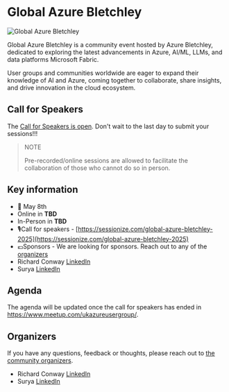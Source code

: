 # Global Azure Bletchley

![Global Azure Bletchley](template.png)

Global Azure Bletchley is a community event hosted by Azure Bletchley, dedicated to exploring the latest advancements in Azure, AI/ML, LLMs, and data platforms Microsoft Fabric.

User groups and communities worldwide are eager to expand their knowledge of AI and Azure, coming together to collaborate, share insights, and drive innovation in the cloud ecosystem.

## Call for Speakers

The [Call for Speakers is open](https://sessionize.com/global-azure-Bletchley-2025). Don't wait to the last day to submit your sessions!!!

>NOTE
>
>Pre-recorded/online sessions are allowed to facilitate the collaboration of those who cannot do so in person.

## Key information

* 📅 May 8th
* Online in **TBD**
* In-Person in **TBD**
* 🎙️Call for speakers - [https://sessionize.com/global-azure-bletchley-2025](https://sessionize.com/global-azure-bletchley-2025)
* 💶Sponsors - We are looking for sponsors. Reach out to any of the [organizers](https://www.meetup.com/ukazureusergroup/) 
* Richard Conway [LinkedIn](https://www.linkedin.com/in/richardelastacloud/)
* Surya [LinkedIn](https://www.linkedin.com/in/surya-prakash-10887293/)

## Agenda

The agenda will be updated once the call for speakers has ended in https://www.meetup.com/ukazureusergroup/.

## Organizers

If you have any questions, feedback or thoughts, please reach out to [the community organizers](https://www.meetup.com/ukazureusergroup/).
* Richard Conway [LinkedIn](https://www.linkedin.com/in/richardelastacloud/)
* Surya [LinkedIn](https://www.linkedin.com/in/surya-prakash-10887293/)
